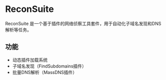 
# ReconSuite

ReconSuite 是一个基于插件的网络侦察工具套件，用于自动化子域名发现和DNS解析等任务。

## 功能

- 动态插件加载系统
- 子域名发现（FindSubdomains插件）
- 批量DNS解析（MassDNS插件）

